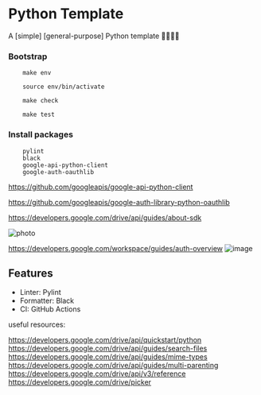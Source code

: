 # Python Template

A [simple] [general-purpose] Python template 🐍🚀🎉🦕

### Bootstrap

```
    make env
```

```
    source env/bin/activate
```

```
    make check
```

```
    make test
```

### Install packages

```
    pylint
    black
    google-api-python-client
    google-auth-oauthlib 
```
https://github.com/googleapis/google-api-python-client

https://github.com/googleapis/google-auth-library-python-oauthlib



https://developers.google.com/drive/api/guides/about-sdk


![photo](https://developers.google.com/drive/images/drive-intro.png)


https://developers.google.com/workspace/guides/auth-overview
![image](https://developers.google.com/workspace/images/auth-overview.png)

## Features

- Linter: Pylint
- Formatter: Black
- CI: GitHub Actions


useful resources:

https://developers.google.com/drive/api/quickstart/python
https://developers.google.com/drive/api/guides/search-files
https://developers.google.com/drive/api/guides/mime-types
https://developers.google.com/drive/api/guides/multi-parenting
https://developers.google.com/drive/api/v3/reference
https://developers.google.com/drive/picker



